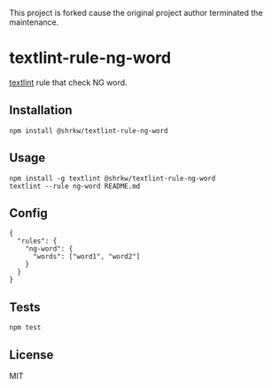 This project is forked cause the original project author terminated the maintenance.

# textlint-rule-ng-word
[textlint](https://github.com/textlint/textlint) rule that check NG word.

## Installation

```
npm install @shrkw/textlint-rule-ng-word
```

## Usage

```
npm install -g textlint @shrkw/textlint-rule-ng-word
textlint --rule ng-word README.md
```

## Config

```
{
  "rules": {
    "ng-word": {
      "words": ["word1", "word2"]
    }
  }
}
```

## Tests

```
npm test
```

## License
MIT
